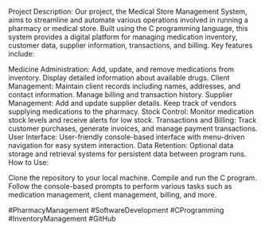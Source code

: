 Project Description: Our project, the Medical Store Management System, aims to streamline and automate various operations involved in running a pharmacy or medical store. Built using the C programming language, this system provides a digital platform for managing medication inventory, customer data, supplier information, transactions, and billing. Key features include:

Medicine Administration: Add, update, and remove medications from inventory. Display detailed information about available drugs.
Client Management: Maintain client records including names, addresses, and contact information. Manage billing and transaction history.
Supplier Management: Add and update supplier details. Keep track of vendors supplying medications to the pharmacy.
Stock Control: Monitor medication stock levels and receive alerts for low stock.
Transactions and Billing: Track customer purchases, generate invoices, and manage payment transactions.
User Interface: User-friendly console-based interface with menu-driven navigation for easy system interaction.
Data Retention: Optional data storage and retrieval systems for persistent data between program runs.
How to Use:

Clone the repository to your local machine.
Compile and run the C program.
Follow the console-based prompts to perform various tasks such as medication management, client management, billing, and more.



#PharmacyManagement #SoftwareDevelopment #CProgramming #InventoryManagement #GitHub

